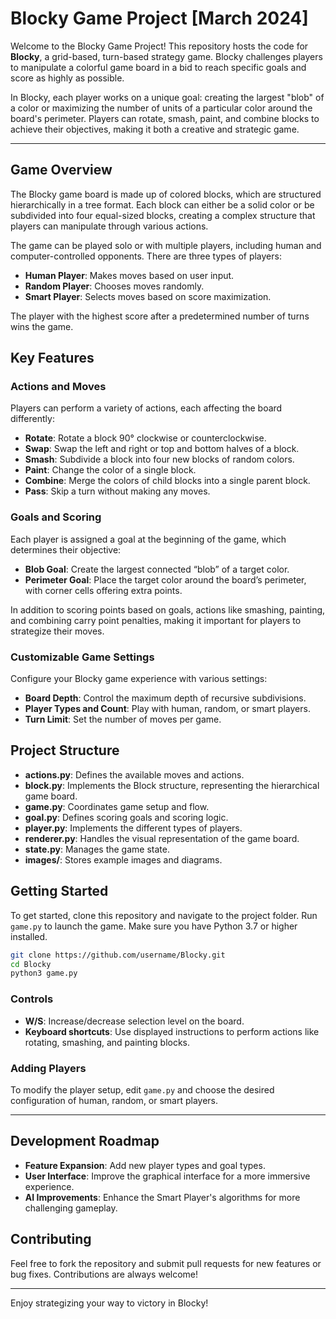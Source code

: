 # Blocky Game Project [March 2024]

Welcome to the Blocky Game Project! This repository hosts the code for **Blocky**, a grid-based, turn-based strategy game. Blocky challenges players to manipulate a colorful game board in a bid to reach specific goals and score as highly as possible.

In Blocky, each player works on a unique goal: creating the largest "blob" of a color or maximizing the number of units of a particular color around the board's perimeter. Players can rotate, smash, paint, and combine blocks to achieve their objectives, making it both a creative and strategic game.

---

## Game Overview

The Blocky game board is made up of colored blocks, which are structured hierarchically in a tree format. Each block can either be a solid color or be subdivided into four equal-sized blocks, creating a complex structure that players can manipulate through various actions.

The game can be played solo or with multiple players, including human and computer-controlled opponents. There are three types of players:
- **Human Player**: Makes moves based on user input.
- **Random Player**: Chooses moves randomly.
- **Smart Player**: Selects moves based on score maximization.

The player with the highest score after a predetermined number of turns wins the game.

## Key Features

### Actions and Moves
Players can perform a variety of actions, each affecting the board differently:
- **Rotate**: Rotate a block 90° clockwise or counterclockwise.
- **Swap**: Swap the left and right or top and bottom halves of a block.
- **Smash**: Subdivide a block into four new blocks of random colors.
- **Paint**: Change the color of a single block.
- **Combine**: Merge the colors of child blocks into a single parent block.
- **Pass**: Skip a turn without making any moves.

### Goals and Scoring
Each player is assigned a goal at the beginning of the game, which determines their objective:
- **Blob Goal**: Create the largest connected “blob” of a target color.
- **Perimeter Goal**: Place the target color around the board’s perimeter, with corner cells offering extra points.

In addition to scoring points based on goals, actions like smashing, painting, and combining carry point penalties, making it important for players to strategize their moves.

### Customizable Game Settings
Configure your Blocky game experience with various settings:
- **Board Depth**: Control the maximum depth of recursive subdivisions.
- **Player Types and Count**: Play with human, random, or smart players.
- **Turn Limit**: Set the number of moves per game.

## Project Structure

- **actions.py**: Defines the available moves and actions.
- **block.py**: Implements the Block structure, representing the hierarchical game board.
- **game.py**: Coordinates game setup and flow.
- **goal.py**: Defines scoring goals and scoring logic.
- **player.py**: Implements the different types of players.
- **renderer.py**: Handles the visual representation of the game board.
- **state.py**: Manages the game state.
- **images/**: Stores example images and diagrams.

## Getting Started

To get started, clone this repository and navigate to the project folder. Run `game.py` to launch the game. Make sure you have Python 3.7 or higher installed.

```bash
git clone https://github.com/username/Blocky.git
cd Blocky
python3 game.py
```

### Controls

- **W/S**: Increase/decrease selection level on the board.
- **Keyboard shortcuts**: Use displayed instructions to perform actions like rotating, smashing, and painting blocks.

### Adding Players
To modify the player setup, edit `game.py` and choose the desired configuration of human, random, or smart players.

---

## Development Roadmap

- **Feature Expansion**: Add new player types and goal types.
- **User Interface**: Improve the graphical interface for a more immersive experience.
- **AI Improvements**: Enhance the Smart Player's algorithms for more challenging gameplay.

## Contributing

Feel free to fork the repository and submit pull requests for new features or bug fixes. Contributions are always welcome!

---

Enjoy strategizing your way to victory in Blocky!
